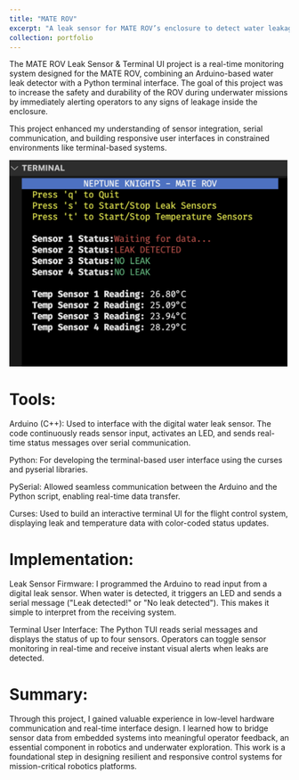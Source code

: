 ```yaml
---
title: "MATE ROV"
excerpt: "A leak sensor for MATE ROV’s enclosure to detect water leakage, improving underwater safety with real-time alerts. Created a terminal user interface to display sensor data on the flight control system for clear, immediate feedback to operators. <br/><img src='/images/leaksensor.png'  width='300'>"
collection: portfolio
---
```


The MATE ROV Leak Sensor & Terminal UI project is a real-time monitoring system designed for the MATE ROV, combining an Arduino-based water leak detector with a Python terminal interface. The goal of this project was to increase the safety and durability of the ROV during underwater missions by immediately alerting operators to any signs of leakage inside the enclosure.

This project enhanced my understanding of sensor integration, serial communication, and building responsive user interfaces in constrained environments like terminal-based systems.

<img src="/images/leaksensor.png" alt="ROV Leak Sensor and TUI" width="500">

Tools:
===
Arduino (C++): Used to interface with the digital water leak sensor. The code continuously reads sensor input, activates an LED, and sends real-time status messages over serial communication.

Python: For developing the terminal-based user interface using the curses and pyserial libraries.

PySerial: Allowed seamless communication between the Arduino and the Python script, enabling real-time data transfer.

Curses: Used to build an interactive terminal UI for the flight control system, displaying leak and temperature data with color-coded status updates.

Implementation:
===
Leak Sensor Firmware:
I programmed the Arduino to read input from a digital leak sensor. When water is detected, it triggers an LED and sends a serial message ("Leak detected!" or "No leak detected"). This makes it simple to interpret from the receiving system.

Terminal User Interface:
The Python TUI reads serial messages and displays the status of up to four sensors. Operators can toggle sensor monitoring in real-time and receive instant visual alerts when leaks are detected.

Summary:
===
Through this project, I gained valuable experience in low-level hardware communication and real-time interface design. I learned how to bridge sensor data from embedded systems into meaningful operator feedback, an essential component in robotics and underwater exploration. This work is a foundational step in designing resilient and responsive control systems for mission-critical robotics platforms.